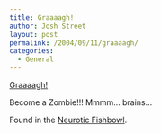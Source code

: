 ```yaml
---
title: Graaaagh!
author: Josh Street
layout: post
permalink: /2004/09/11/graaaagh/
categories:
  - General
---
```

[Graaaagh!][1]

Become a Zombie!!! Mmmm&#8230; brains&#8230;

Found in the [Neurotic Fishbowl][2].

 [1]: http://kevan.org/brain.cgi?Joahua
 [2]: http://www.neuroticfishbowl.com/archives/002839.html